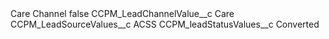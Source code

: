 <?xml version="1.0" encoding="UTF-8"?>
<CustomMetadata xmlns="http://soap.sforce.com/2006/04/metadata" xmlns:xsi="http://www.w3.org/2001/XMLSchema-instance" xmlns:xsd="http://www.w3.org/2001/XMLSchema">
    <label>Care Channel</label>
    <protected>false</protected>
    <values>
        <field>CCPM_LeadChannelValue__c</field>
        <value xsi:type="xsd:string">Care</value>
    </values>
    <values>
        <field>CCPM_LeadSourceValues__c</field>
        <value xsi:type="xsd:string">ACSS</value>
    </values>
    <values>
        <field>CCPM_leadStatusValues__c</field>
        <value xsi:type="xsd:string">Converted</value>
    </values>
</CustomMetadata>
